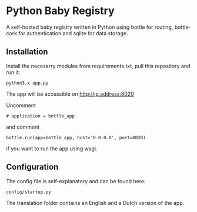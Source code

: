 # Python Baby Registry
 A self-hosted baby registry written in Python using bottle for routing, bottle-cork for authentication and sqlite for data storage.

## Installation
Install the necesarry modules from requirements.txt, pull this repository and run it:
```
python3.x app.py
```
The app will be accessible on http://ip.address:8020

Uncomment 
```
# application = bottle_app
```
and comment
```
bottle.run(app=bottle_app, host='0.0.0.0', port=8020)
```
if you want to run the app using wsgi.

## Configuration

The config file is self-explanatory and can be found here:
```
config/startup.py
```
The translation folder contains an English and a Dutch version of the app.

